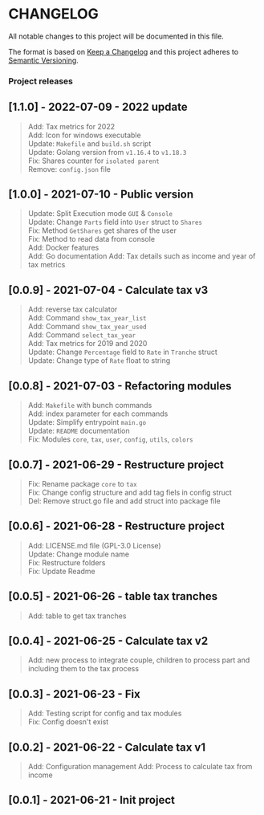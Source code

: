 # CHANGELOG

All notable changes to this project will be documented in this file.

The format is based on [Keep a Changelog](http://keepachangelog.com/)
and this project adheres to [Semantic Versioning](http://semver.org/).

### Project releases

## [1.1.0] - 2022-07-09 - 2022 update

> Add: Tax metrics for 2022  
> Add: Icon for windows executable  
> Update: `Makefile` and `build.sh` script  
> Update: Golang version from `v1.16.4` to `v1.18.3`  
> Fix: Shares counter for `isolated parent`  
> Remove: `config.json` file

## [1.0.0] - 2021-07-10 - Public version

> Update: Split Execution mode `GUI` & `Console`  
> Update: Change `Parts` field into `User` struct to `Shares`  
> Fix: Method `GetShares` get shares of the user  
> Fix: Method to read data from console  
> Add: Docker features  
> Add: Go documentation
> Add: Tax details such as income and year of tax metrics

## [0.0.9] - 2021-07-04 - Calculate tax v3

> Add: reverse tax calculator  
> Add: Command `show_tax_year_list`  
> Add: Command `show_tax_year_used`  
> Add: Command `select_tax_year`  
> Add: Tax metrics for 2019 and 2020  
> Update: Change `Percentage` field to `Rate` in `Tranche` struct  
> Update: Change type of `Rate` float to string

## [0.0.8] - 2021-07-03 - Refactoring modules

> Add: `Makefile` with bunch commands  
> Add: index parameter for each commands  
> Update: Simplify entrypoint `main.go`  
> Update: `README` documentation  
> Fix: Modules `core`, `tax`, `user`, `config`, `utils`, `colors`

## [0.0.7] - 2021-06-29 - Restructure project

> Fix: Rename package `core` to `tax`  
> Fix: Change config structure and add tag fiels in config struct  
> Del: Remove struct.go file and add struct into package file

## [0.0.6] - 2021-06-28 - Restructure project

> Add: LICENSE.md file (GPL-3.0 License)  
> Update: Change module name  
> Fix: Restructure folders  
> Fix: Update Readme

## [0.0.5] - 2021-06-26 - table tax tranches

> Add: table to get tax tranches

## [0.0.4] - 2021-06-25 - Calculate tax v2

> Add: new process to integrate couple, children to process part and including them to the tax process

## [0.0.3] - 2021-06-23 - Fix

> Add: Testing script for config and tax modules  
> Fix: Config doesn't exist

## [0.0.2] - 2021-06-22 - Calculate tax v1

> Add: Configuration management
> Add: Process to calculate tax from income

## [0.0.1] - 2021-06-21 - Init project

